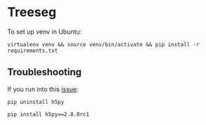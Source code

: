 # Treeseg

To set up venv in Ubuntu:

`virtualenv venv && source venv/bin/activate && pip install -r requirements.txt`

## Troubleshooting

If you run into this [issue](https://github.com/pandas-dev/pandas/issues/19666):

`pip uninstall h5py` 
</br>

`pip install h5py==2.8.0rc1`